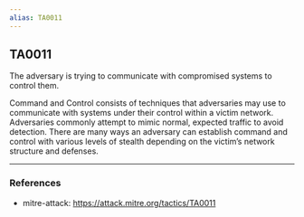 ```yaml
---
alias: TA0011
---
```


## TA0011

The adversary is trying to communicate with compromised systems to control them.

Command and Control consists of techniques that adversaries may use to communicate with systems under their control within a victim network. Adversaries commonly attempt to mimic normal, expected traffic to avoid detection. There are many ways an adversary can establish command and control with various levels of stealth depending on the victim’s network structure and defenses.

---
### References
- mitre-attack: https://attack.mitre.org/tactics/TA0011
